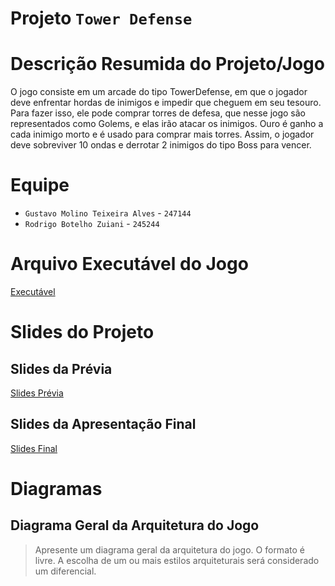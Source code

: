 # Projeto `Tower Defense`

# Descrição Resumida do Projeto/Jogo
O jogo consiste em um arcade do tipo TowerDefense, em que o jogador deve enfrentar hordas de inimigos e impedir que cheguem em seu tesouro. Para fazer isso, ele pode
comprar torres de defesa, que nesse jogo são representados como Golems, e elas irão atacar os inimigos. Ouro é ganho a cada inimigo morto e é usado para comprar mais
torres. Assim, o jogador  deve  sobreviver 10 ondas e derrotar 2 inimigos do tipo Boss para vencer.

# Equipe
* `Gustavo Molino Teixeira Alves` - `247144`
* `Rodrigo Botelho Zuiani` - `245244`

# Arquivo Executável do Jogo

[Executável](src/TrabPoo/desktop/build/libs/desktop-1.0.jar)

# Slides do Projeto

## Slides da Prévia
[Slides Prévia](https://docs.google.com/presentation/d/1FAfc41f_BiKBW-MAYzzS7rZ_NEAFLm_22_-rIQ3pCoQ/edit#slide=id.p1)

## Slides da Apresentação Final
[Slides Final](https://docs.google.com/presentation/d/1igZtq5jSERzUEoZepifXjsIkISeQ6zio/edit?usp=sharing&ouid=106567199866680295185&rtpof=true&sd=true)

# Diagramas

## Diagrama Geral da Arquitetura do Jogo

> Apresente um diagrama geral da arquitetura do jogo. O formato é livre. A escolha de um ou mais estilos arquiteturais será considerado um diferencial.
